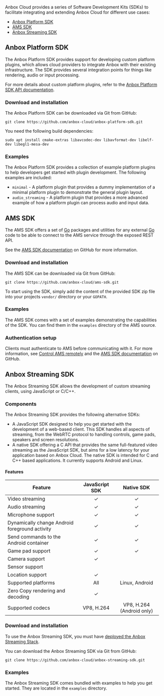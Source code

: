 Anbox Cloud provides a series of Software Development Kits (SDKs) to facilitate integrating and extending Anbox Cloud for different use cases:

- [Anbox Platform SDK](#anbox-platform-sdk)
- [AMS SDK](#ams-sdk)
- [Anbox Streaming SDK](#streaming-sdk)

<a name="anbox-platform-sdk"></a>
## Anbox Platform SDK

The Anbox Platform SDK provides support for developing custom platform plugins, which allows cloud providers to integrate Anbox with their existing infrastructure. The SDK provides several integration points for things like rendering, audio or input processing.

For more details about custom platform plugins, refer to the [Anbox Platform SDK API documentation](https://anbox-cloud.github.io/1.10/anbox-platform-sdk/index.html).

### Download and installation

The Anbox Platform SDK can be downloaded via Git from GitHub:

    git clone https://github.com/anbox-cloud/anbox-platform-sdk.git

You need the following build dependencies:

    sudo apt install cmake-extras libavcodec-dev libavformat-dev libelf-dev libegl1-mesa-dev

### Examples

The Anbox Platform SDK provides a collection of example platform plugins to help developers get started with plugin development. The following examples are included:

* `minimal` - A platform plugin that provides a dummy implementation of a minimal platform plugin to demonstrate the general plugin layout.
* `audio_streaming` - A platform plugin that provides a more advanced example of how a platform plugin can process audio and input data.

<a name="ams-sdk"></a>
## AMS SDK

The AMS SDK offers a set of [Go](https://golang.org/) packages and utilities for any external [Go](https://golang.org/) code to be able to connect to the AMS service through the exposed REST API.

See the [AMS SDK documentation](https://github.com/anbox-cloud/ams-sdk) on GitHub for more information.

### Download and installation

The AMS SDK can be downloaded via Git from GitHub:

    git clone https://github.com/anbox-cloud/ams-sdk.git

To start using the SDK, simply add the content of the provided SDK zip file into your projects `vendor/` directory or your `GOPATH`.

### Examples

The AMS SDK comes with a set of examples demonstrating the capabilities of the SDK. You can find them in the `examples` directory of the AMS source.

### Authentication setup

Clients must authenticate to AMS before communicating with it. For more information, see [Control AMS remotely](https://discourse.ubuntu.com/t/managing-ams-access/17774) and the [AMS SDK documentation](https://github.com/anbox-cloud/ams-sdk) on GitHub.

<a name="streaming-sdk"></a>
## Anbox Streaming SDK

The Anbox Streaming SDK allows the development of custom streaming clients, using JavaScript or C/C++.

### Components

The Anbox Streaming SDK provides the following alternative SDKs:

- A JavaScript SDK designed to help you get started with the development of a web-based client. This SDK handles all aspects of streaming, from the WebRTC protocol to handling controls, game pads, speakers and screen resolutions.
- A native SDK offering a C API that provides the same full-featured video streaming as the JavaScript SDK, but aims for a low latency for your application based on Anbox Cloud. The native SDK is intended for C and C++ based applications. It currently supports Android and Linux.

#### Features

| Feature                                          | JavaScript SDK | Native SDK |
|--------------------------------------------------|:--------------:|:----------:|
| Video streaming                                  |        ✓       |      ✓     |
| Audio streaming                                  |        ✓       |      ✓     |
| Microphone support                               |        ✓       |      ✓     |
| Dynamically change Android foreground activity   |        ✓       |      ✓     |
| Send commands to the Android container           |        ✓       |      ✓     |
| Game pad support                                 |        ✓       |      ✓     |
| Camera support                                   |        ✓       |            |
| Sensor support                                   |                |            |
| Location support                                 |        ✓       |            |
| Supported platforms                              |       All  | Linux, Android |
| Zero Copy rendering and decoding                 |        ✓       |            |
| Supported codecs                      | VP8, H.264 | VP8, H.264 (Android only) |

### Download and installation

To use the Anbox Streaming SDK, you must have [deployed the Anbox Streaming Stack](https://discourse.ubuntu.com/t/installation-quickstart/17744).

You can download the Anbox Streaming SDK via Git from GitHub:

    git clone https://github.com/anbox-cloud/anbox-streaming-sdk.git

### Examples

The Anbox Streaming SDK comes bundled with examples to help you get started. They are located in the `examples` directory.

